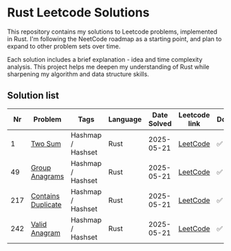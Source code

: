 # Rust Leetcode Solutions

This repository contains my solutions to Leetcode problems, implemented in Rust. I'm following the NeetCode roadmap as a starting point, and plan to expand to other problem sets over time.

Each solution includes a brief explanation - idea and time complexity analysis. This project helps me deepen my understanding of Rust while sharpening my algorithm and data structure skills.

## Solution list

| Nr  | Problem                                           | Tags              | Language | Date Solved | Leetcode link                                                 | Done |
| --- | ------------------------------------------------- | ----------------- | -------- | ----------- | ------------------------------------------------------------- | ---- |
| 1   | [Two Sum](./1-two-sum.md)                         | Hashmap / Hashset | Rust     | 2025-05-21  | [LeetCode](https://leetcode.com/problems/two-sum/)            | ✅    |
| 49  | [Group Anagrams](./49-group-anagrams.md)          | Hashmap / Hashset | Rust     | 2025-05-21  | [LeetCode](https://leetcode.com/problems/group-anagrams/)     | ✅    |
| 217 | [Contains Duplicate](./217-contains-duplicate.md) | Hashmap / Hashset | Rust     | 2025-05-21  | [LeetCode](https://leetcode.com/problems/contains-duplicate/) | ✅    |
| 242 | [Valid Anagram](./242-valid-anagram.md)           | Hashmap / Hashset | Rust     | 2025-05-21  | [LeetCode](https://leetcode.com/problems/valid-anagram/)      | ✅    |
